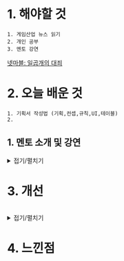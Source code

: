 # 1. 해야할 것
```
1. 게임산업 뉴스 읽기
2. 개인 공부
3. 멘토 강연
```
[넷마블: 일곱개의 대죄](https://www.gamemeca.com/view.php?gid=1743254)




# 2. 오늘 배운 것
```
1. 기획서 작성법 (기획,컨셉,규칙,UI,테이블)
2. 
```

## 1. 멘토 소개 및 강연
<details>
<summary>접기/펼치기</summary>

****
### 1. 기획서 작성법

개요

1. 기획
```
  - 컨텐츠가 유저에게 '어떤 경험'을 주고자 한다는 내용
  ex 영웅 등장 이벤트를 통해 유저들이 게임에 안착할 수 있는 포인트 제공
```
2. 컨셉
```
  - 컨텐츠의 대략적인 내용
  ex 별도 버튼이 생성되어 활성화할 수 있음
```
3. 규칙
```
  - 세부적인 내용
  ex 버튼을 누르면 어떤 결과가 나온다
```
4. UI구성
```
  - 컨셉에 따른 버튼 위치와 결과값 도출 방식
  ex 메인화면 어디에 활성화 되는지 표시
```
5. 전체 테이블 구조 정리
```
  - 개별 컨텐츠 연결 설정
  ex 컨텐츠 테이블로 정리
    구분/아이콘/UI/ID/설명
```

****
2. 
</details>



# 3. 개선
```

```
<details>
<summary>접기/펼치기</summary>


</details>



# 4. 느낀점
```

```


